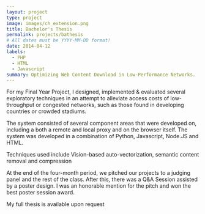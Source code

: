 ```yaml
---
layout: project
type: project
image: images/ch_extension.png
title: Bachelor's Thesis
permalink: projects/bathesis
# All dates must be YYYY-MM-DD format!
date: 2014-04-12
labels:
  - PHP
  - HTML
  - Javascript
summary: Optimizing Web Content Download in Low-Performance Networks.
---
```


For my Final Year Project, I designed, implemented & evaluated several exploratory techniques in an attempt to alleviate access costs of low-throughput or congested networks, such as those found in developing countries or crowded stadiums.

The system consisted of several component areas that were developed on, including a both a remote and local proxy and on the browser itself. The system was developed in a combination of Python, Javascript, Node.JS and HTML.

Techniques used include Vision-based auto-vectorization, semantic content removal and compression

At the end of the four-month period, we pitched our projects to a judging panel and the rest of the class. After this, there was a Q&A Session assisted by a poster design. I was an honorable mention for the pitch and won the best poster session award.

My full thesis is available upon request
